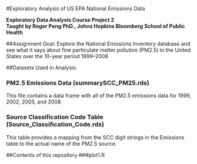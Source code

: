 #Exploratory Analysis of US EPA National Emissions Data

**Exploratory Data Analysis Course Project 2**     
**Taught by Roger Peng PhD., Johns Hopkins Bloomberg School of Public Health**

##Assignment Goal: 
Explore the National Emissions Inventory database 
and see what it says about fine particulate matter pollution (PM2.5) in the 
United States over the 10-year period 1999–2008

##Datasets Used in Analysis:
### PM2.5 Emissions Data (summarySCC_PM25.rds)
This file contains a data frame with all of the PM2.5 emissions data 
for 1999, 2002, 2005, and 2008.

### Source Classification Code Table (Source_Classification_Code.rds)
This table provides a mapping from the SCC digit strings in the Emissions 
table to the actual name of the PM2.5 source.

##Contents of this repository
###plot1.R
